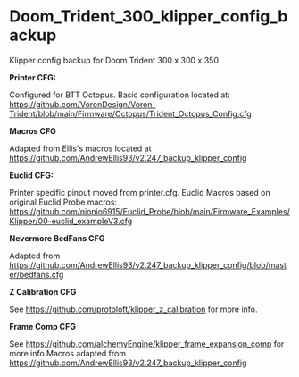 # Doom_Trident_300_klipper_config_backup

Klipper config backup for Doom Trident 300 x 300 x 350

**Printer CFG:**

Configured for BTT Octopus. Basic configuration located at: https://github.com/VoronDesign/Voron-Trident/blob/main/Firmware/Octopus/Trident_Octopus_Config.cfg

**Macros CFG**

Adapted from Ellis's macros located at https://github.com/AndrewEllis93/v2.247_backup_klipper_config

**Euclid CFG:**

Printer specific pinout moved from printer.cfg. Euclid Macros based on original Euclid Probe macros: https://github.com/nionio6915/Euclid_Probe/blob/main/Firmware_Examples/Klipper/00-euclid_exampleV3.cfg

**Nevermore BedFans CFG**

Adapted from https://github.com/AndrewEllis93/v2.247_backup_klipper_config/blob/master/bedfans.cfg

**Z Calibration CFG**

See https://github.com/protoloft/klipper_z_calibration for more info.

**Frame Comp CFG**

See https://github.com/alchemyEngine/klipper_frame_expansion_comp for more info
Macros adapted from  https://github.com/AndrewEllis93/v2.247_backup_klipper_config
